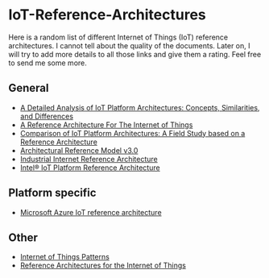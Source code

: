 # IoT-Reference-Architectures

Here is a random list of different Internet of Things (IoT) reference architectures. I cannot tell about the quality of the documents. Later on, I will try to add more details to all those links and give them a rating. Feel free to send me some more.

## General
* [A Detailed Analysis of IoT Platform
Architectures: Concepts, Similarities, and
Differences](http://www.iaas.uni-stuttgart.de/RUS-data/INBOOK-2018-01%20-%20A%20Detailed%20Analysis%20of%20IoT%20Platform%20Architectures%20-%20Concepts%2C%20Similarities%2C%20and%20Differences.pdf)
* [A Reference Architecture For The Internet of Things](https://wso2.com/whitepapers/a-reference-architecture-for-the-internet-of-things/)
* [Comparison of IoT Platform Architectures: A Field Study based on a Reference Architecture](http://www.iaas.uni-stuttgart.de/RUS-data/INPROC-2016-48%20-%20Comparison%20of%20IoT%20Platform%20Architectures.pdf)
* [Architectural Reference Model v3.0](http://www.meet-iot.eu/iot-a-paper.html)
* [Industrial Internet Reference Architecture](http://www.iiconsortium.org/IIRA-1-7-ajs.pdf)
* [Intel® IoT Platform Reference Architecture](https://www.intel.de/content/www/de/de/internet-of-things/white-papers/iot-platform-reference-architecture-paper.html)

## Platform specific
* [Microsoft Azure IoT reference architecture](https://azure.microsoft.com/de-de/updates/microsoft-azure-iot-reference-architecture-available/)


## Other
* [Internet of Things Patterns](http://www.iaas.uni-stuttgart.de/RUS-data/INPROC-2016-46%20-%20Internet%20of%20Things%20Patterns.pdf)
* [Reference Architectures for the Internet of Things](https://archiv.ias.uni-stuttgart.de/dokumente/publikationen/2016_Reference_Architectures_for_the_Internet_of_Things.pdf)
